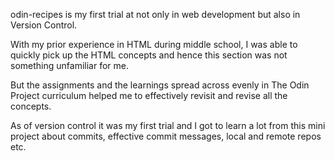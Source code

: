 odin-recipes is my first trial at not only in web development but also in Version Control.

With my prior experience in HTML during middle school, I was able to quickly pick up the HTML concepts and hence this section was not something unfamiliar for me.

But the assignments and the learnings spread across evenly in The Odin Project curriculum helped me to effectively revisit and revise all the concepts.

As of version control it was my first trial and I got to learn a lot from this mini project about commits, effective commit messages, local and remote repos etc.